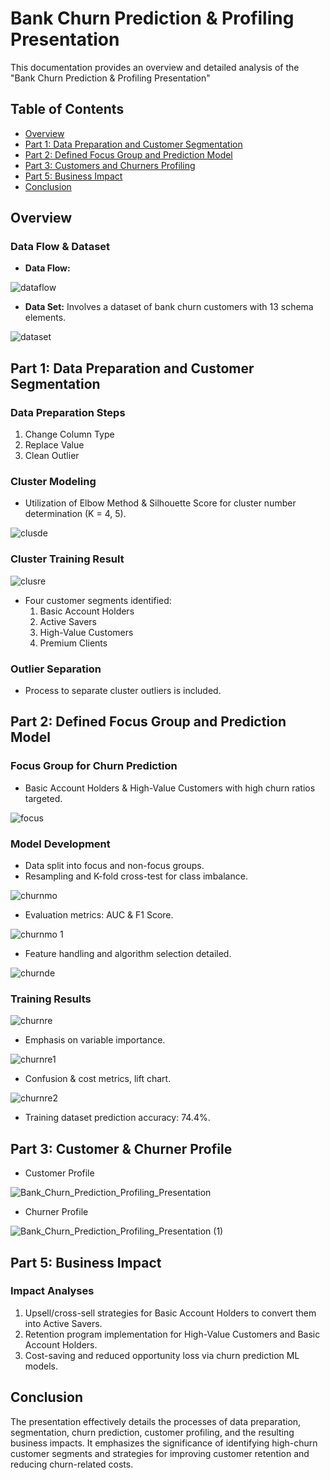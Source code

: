 # Bank Churn Prediction & Profiling Presentation

This documentation provides an overview and detailed analysis of the "Bank Churn Prediction & Profiling Presentation"
## Table of Contents

- [Overview](#overview)
- [Part 1: Data Preparation and Customer Segmentation](#part-1-data-preparation-and-customer-segmentation)
- [Part 2: Defined Focus Group and Prediction Model](#part-2-defined-focus-group-and-prediction-model)
- [Part 3: Customers and Churners Profiling](#part-3-customers-and-churners-profiling)
- [Part 5: Business Impact](#part-5-business-impact)
- [Conclusion](#conclusion)

## Overview

### Data Flow & Dataset
- **Data Flow:**

![dataflow](https://github.com/Toeyeses/Bank_ChurnPredict-Profile/assets/128026055/607a5b95-4e16-4a9a-9b5a-b15702788212)

- **Data Set:** Involves a dataset of bank churn customers with 13 schema elements.

![dataset](https://github.com/Toeyeses/Bank_ChurnPredict-Profile/assets/128026055/2b6c8982-b0a8-4ba8-84de-3eecd82b22e7)

## Part 1: Data Preparation and Customer Segmentation

### Data Preparation Steps
1. Change Column Type
2. Replace Value
3. Clean Outlier

### Cluster Modeling
- Utilization of Elbow Method & Silhouette Score for cluster number determination (K = 4, 5).
  
![clusde](https://github.com/Toeyeses/Bank_ChurnPredict-Profile/assets/128026055/c2bc1fd1-be68-4655-8b3e-7e3b45ba8d8e)

### Cluster Training Result

![clusre](https://github.com/Toeyeses/Bank_ChurnPredict-Profile/assets/128026055/c3d9435e-7ee1-409b-b0c1-b12643164bb5)

- Four customer segments identified:
  1. Basic Account Holders
  2. Active Savers
  3. High-Value Customers
  4. Premium Clients

### Outlier Separation
- Process to separate cluster outliers is included.

## Part 2: Defined Focus Group and Prediction Model

### Focus Group for Churn Prediction
- Basic Account Holders & High-Value Customers with high churn ratios targeted.
  
![focus](https://github.com/Toeyeses/Bank_ChurnPredict-Profile/assets/128026055/4a1b5654-8d1f-4ae4-981f-27824a1f82c6)

### Model Development
- Data split into focus and non-focus groups.
- Resampling and K-fold cross-test for class imbalance.

![churnmo](https://github.com/Toeyeses/Bank_ChurnPredict-Profile/assets/128026055/5ce57a8c-4167-4aca-8c2a-82fb8b7df547)

- Evaluation metrics: AUC & F1 Score.

![churnmo 1](https://github.com/Toeyeses/Bank_ChurnPredict-Profile/assets/128026055/bfea620d-43bd-432f-a453-9744f7617045)

- Feature handling and algorithm selection detailed.

![churnde](https://github.com/Toeyeses/Bank_ChurnPredict-Profile/assets/128026055/414fd0e4-f4c7-49fb-802f-345f94fe3e91)


### Training Results

![churnre](https://github.com/Toeyeses/Bank_ChurnPredict-Profile/assets/128026055/aeb9ba43-53f4-4ca4-80be-43e56dee6092)

- Emphasis on variable importance.

![churnre1](https://github.com/Toeyeses/Bank_ChurnPredict-Profile/assets/128026055/8b43b586-fbef-4257-a64d-51de8792a708)

- Confusion & cost metrics, lift chart.

![churnre2](https://github.com/Toeyeses/Bank_ChurnPredict-Profile/assets/128026055/d0de47dc-d006-4268-aa5b-432699ebd1fb)

- Training dataset prediction accuracy: 74.4%.

## Part 3: Customer & Churner Profile
- Customer Profile
  
![Bank_Churn_Prediction_Profiling_Presentation](https://github.com/Toeyeses/Bank_ChurnPredict-Profile/assets/128026055/7bbed546-2621-41cb-a8e0-8806b18f2ea7)

- Churner Profile

![Bank_Churn_Prediction_Profiling_Presentation (1)](https://github.com/Toeyeses/Bank_ChurnPredict-Profile/assets/128026055/57bd0e3e-5508-4f94-a6b2-dc7f457545f2)


## Part 5: Business Impact

### Impact Analyses
1. Upsell/cross-sell strategies for Basic Account Holders to convert them into Active Savers.
2. Retention program implementation for High-Value Customers and Basic Account Holders.
3. Cost-saving and reduced opportunity loss via churn prediction ML models.

## Conclusion

The presentation effectively details the processes of data preparation, segmentation, churn prediction, customer profiling, and the resulting business impacts. It emphasizes the significance of identifying high-churn customer segments and strategies for improving customer retention and reducing churn-related costs.
